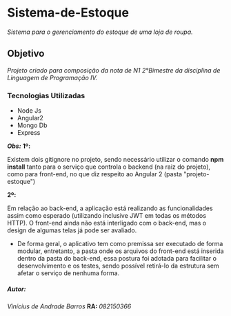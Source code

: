# Sistema-de-Estoque
<em>Sistema para o gerenciamento do estoque de uma loja de roupa.</em>
<h2>Objetivo</h2>
<i>Projeto criado para composição da nota de N1 2°Bimestre da disciplina de Linguagem de Programação IV.</i>

<h3>Tecnologias Utilizadas</h3>
<ul>
  <li>Node Js</li>
  <li>Angular2</li>
  <li>Mongo Db</li>
  <li>Express</li>
</ul>
<strong><em>Obs:</em></strong>
<strong>1º: </strong><p>Existem dois gitignore no projeto, sendo necessário utilizar o comando <b>npm install</b> tanto para o serviço que controla o backend (na raiz do projeto), como para front-end, no que diz respeito ao Angular 2 (pasta "projeto-estoque")</p>
<strong>2º: </strong>

<p>Em relação ao back-end, a aplicação está realizando as funcionalidades assim como esperado (utilizando inclusive JWT em todas os métodos HTTP). O front-end ainda não está interligado com o back-end, mas o design de algumas telas já pode ser avaliado.</p>

<ul>
 <li>    
    <p>De forma geral, o aplicativo tem como premissa ser executado de forma modular, entretanto, a pasta onde os arquivos do front-end está inserida dentro da pasta do back-end, essa postura foi adotada para facilitar o desenvolvimento e os testes, sendo possível retirá-lo da estrutura sem afetar o serviço de nenhuma forma.</p>
  </li>
</ul>

<h5>Autor:</h5>

<p><em>Vinícius de Andrade Barros</em> <b> RA: </b><i>082150366</i></p>
